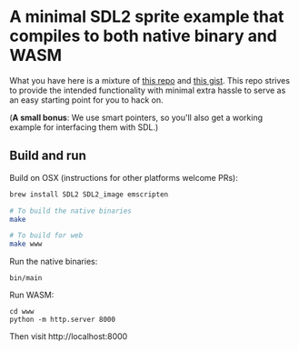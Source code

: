 # A minimal SDL2 sprite example that compiles to both native binary and WASM

What you have here is a mixture of [this
repo](https://github.com/redblobgames/helloworld-sdl2-opengl-emscripten) and
[this gist](https://gist.github.com/armornick/3434362). This repo strives to
provide the intended functionality with minimal extra hassle to serve as an easy
starting point for you to hack on.

(**A small bonus**: We use smart pointers, so you'll also get a working example
for interfacing them with SDL.)

## Build and run

Build on OSX (instructions for other platforms welcome PRs):
```bash
brew install SDL2 SDL2_image emscripten

# To build the native binaries
make

# To build for web
make www
```

Run the native binaries:
```
bin/main
```

Run WASM:
```
cd www
python -m http.server 8000
```
Then visit http://localhost:8000
